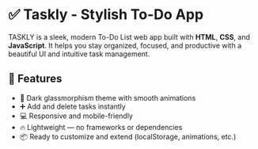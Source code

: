 # ✅ Taskly - Stylish To-Do App

TASKLY is a sleek, modern To-Do List web app built with **HTML**, **CSS**, and **JavaScript**. It helps you stay organized, focused, and productive with a beautiful UI and intuitive task management.

## 🌟 Features

- 🎨 Dark glassmorphism theme with smooth animations
- ➕ Add and delete tasks instantly
- 💻 Responsive and mobile-friendly
- 🔥 Lightweight — no frameworks or dependencies
- 📦 Ready to customize and extend (localStorage, animations, etc.)


